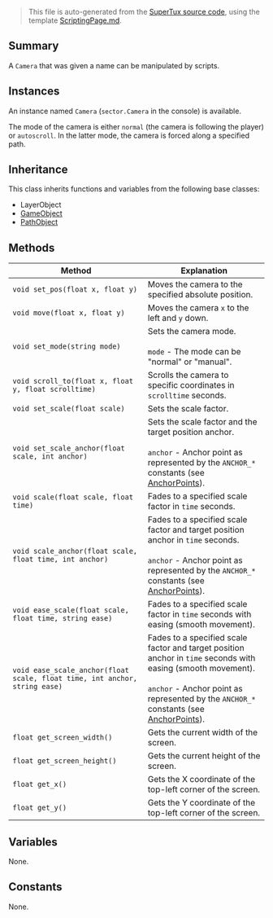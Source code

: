 > This file is auto-generated from the [SuperTux source code](https://github.com/SuperTux/supertux/tree/master/src), using the template [ScriptingPage.md](https://github.com/SuperTux/wiki/tree/master/templates/ScriptingPage.md).

Summary
-------

A `Camera` that was given a name can be manipulated by scripts.

Instances
--------

An instance named `Camera` (`sector.Camera` in the console) is available.

The mode of the camera is either `normal` (the camera is following the player) or `autoscroll`. In the latter mode, the camera is forced along a specified path. 

Inheritance
--------

This class inherits functions and variables from the following base classes:
* LayerObject
* [GameObject](https://github.com/SuperTux/supertux/wiki/ScriptingGameObject)
* [PathObject](https://github.com/SuperTux/supertux/wiki/ScriptingPathObject)


Methods
-------

Method | Explanation
-------|-------
`void set_pos(float x, float y)` | Moves the camera to the specified absolute position.
`void move(float x, float y)` | Moves the camera `x` to the left and `y` down.
`void set_mode(string mode)` | Sets the camera mode.<br /><br /> `mode` - The mode can be "normal" or "manual". 
`void scroll_to(float x, float y, float scrolltime)` | Scrolls the camera to specific coordinates in `scrolltime` seconds.
`void set_scale(float scale)` | Sets the scale factor.
`void set_scale_anchor(float scale, int anchor)` | Sets the scale factor and the target position anchor.<br /><br /> `anchor` - Anchor point as represented by the `ANCHOR_*` constants (see [AnchorPoints](https://github.com/SuperTux/supertux/wiki/ScriptingAnchorPoints)). 
`void scale(float scale, float time)` | Fades to a specified scale factor in `time` seconds.
`void scale_anchor(float scale, float time, int anchor)` | Fades to a specified scale factor and target position anchor in `time` seconds.<br /><br /> `anchor` - Anchor point as represented by the `ANCHOR_*` constants (see [AnchorPoints](https://github.com/SuperTux/supertux/wiki/ScriptingAnchorPoints)). 
`void ease_scale(float scale, float time, string ease)` | Fades to a specified scale factor in `time` seconds with easing (smooth movement).
`void ease_scale_anchor(float scale, float time, int anchor, string ease)` | Fades to a specified scale factor and target position anchor in `time` seconds with easing (smooth movement).<br /><br /> `anchor` - Anchor point as represented by the `ANCHOR_*` constants (see [AnchorPoints](https://github.com/SuperTux/supertux/wiki/ScriptingAnchorPoints)). 
`float get_screen_width()` | Gets the current width of the screen.
`float get_screen_height()` | Gets the current height of the screen.
`float get_x()` | Gets the X coordinate of the top-left corner of the screen.
`float get_y()` | Gets the Y coordinate of the top-left corner of the screen.


Variables
---------

None.

Constants
---------

None.
